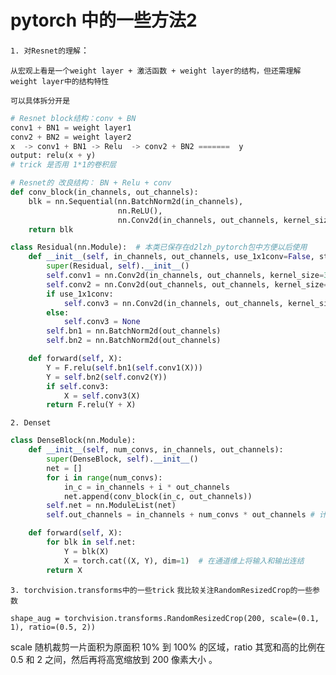 # pytorch 中的一些方法2

`1. 对Resnet的理解`：

`从宏观上看是一个weight layer + 激活函数 + weight layer的结构，但还需理解weight layer中的结构特性`

`可以具体拆分开是`

```python
# Resnet block结构：conv + BN
conv1 + BN1 = weight layer1
conv2 + BN2 = weight layer2
x  -> conv1 + BN1 -> Relu  -> conv2 + BN2 =======  y
output: relu(x + y) 	
# trick 是否用 1*1的卷积层

# Resnet的 改良结构： BN + Relu + conv
def conv_block(in_channels, out_channels):
    blk = nn.Sequential(nn.BatchNorm2d(in_channels), 
                        nn.ReLU(),
                        nn.Conv2d(in_channels, out_channels, kernel_size=3, padding=1))
    return blk

```

```python
class Residual(nn.Module):  # 本类已保存在d2lzh_pytorch包中方便以后使用
    def __init__(self, in_channels, out_channels, use_1x1conv=False, stride=1):
        super(Residual, self).__init__()
        self.conv1 = nn.Conv2d(in_channels, out_channels, kernel_size=3, padding=1, stride=stride)
        self.conv2 = nn.Conv2d(out_channels, out_channels, kernel_size=3, padding=1)
        if use_1x1conv:
            self.conv3 = nn.Conv2d(in_channels, out_channels, kernel_size=1, stride=stride)
        else:
            self.conv3 = None
        self.bn1 = nn.BatchNorm2d(out_channels)
        self.bn2 = nn.BatchNorm2d(out_channels)

    def forward(self, X):
        Y = F.relu(self.bn1(self.conv1(X)))
        Y = self.bn2(self.conv2(Y))
        if self.conv3:
            X = self.conv3(X)
        return F.relu(Y + X)
```

`2. Denset`

```python
class DenseBlock(nn.Module):
    def __init__(self, num_convs, in_channels, out_channels):
        super(DenseBlock, self).__init__()
        net = []
        for i in range(num_convs):
            in_c = in_channels + i * out_channels
            net.append(conv_block(in_c, out_channels))
        self.net = nn.ModuleList(net)
        self.out_channels = in_channels + num_convs * out_channels # 计算输出通道数

    def forward(self, X):
        for blk in self.net:
            Y = blk(X)
            X = torch.cat((X, Y), dim=1)  # 在通道维上将输入和输出连结
        return X
```

`3. torchvision.transforms中的一些trick` `我比较关注RandomResizedCrop的一些参数`

`shape_aug = torchvision.transforms.RandomResizedCrop(200, scale=(0.1, 1), ratio=(0.5, 2))` 

scale 随机裁剪⼀⽚⾯积为原⾯积 10% 到 100% 的区域，ratio 其宽和⾼的⽐例在 0.5 和 2 之间，然后再将⾼宽缩放到 200 像素⼤小 。